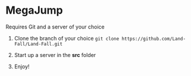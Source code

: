 MegaJump
========
Requires Git and a server of your choice

1. Clone the branch of your choice `git clone https://github.com/Land-Fall/Land-Fall.git`

2. Start up a server in the **src** folder

3. Enjoy!
